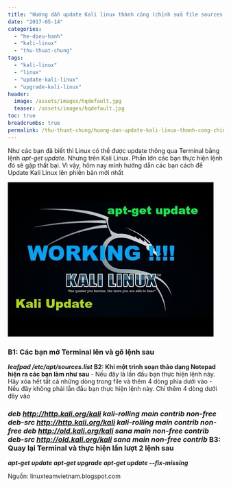 ```yaml
---
title: "Hướng dẫn update Kali linux thành công (chỉnh sửa file sources.list)"
date: "2017-05-14"
categories: 
  - "he-dieu-hanh"
  - "kali-linux"
  - "thu-thuat-chung"
tags: 
  - "kali-linux"
  - "linux"
  - "update-kali-linux"
  - "upgrade-kali-linux"
header:
  image: /assets/images/hqdefault.jpg
  teaser: /assets/images/hqdefault.jpg
toc: true
breadcrumbs: true
permalink: /thu-thuat-chung/huong-dan-update-kali-linux-thanh-cong-chinh-sua-file-sources-list
---
```


Như các bạn đã biết thì Linux có thể được update thông qua Terminal bằng lệnh _apt-get update._ Nhưng trên Kali Linux. Phần lớn các bạn thực hiện lệnh đó sẽ gặp thất bại. Vì vậy, hôm nay mình hướng dẫn các bạn cách để Update Kali Linux lên phiên bản mới nhất

![](/assets/images/hqdefault.jpg)

### **B1: Các bạn mở Terminal lên và gõ lệnh sau**

**_leafpad /etc/apt/sources.list_** **B2: Khi một trình soạn thảo dạng Notepad hiện ra các bạn làm như sau** - Nếu đây là lần đầu bạn thực hiện lệnh này. Hãy xóa hết tất cả những dòng trong file và thêm 4 dòng phía dưới vào - Nếu đây không phải lần đầu bạn thực hiện lệnh này. Chỉ thêm 4 dòng dưới đây vào

### **_deb <http://http.kali.org/kali> kali-rolling main contrib non-free_** **_deb-src <http://http.kali.org/kali> kali-rolling main contrib non-free_** **_deb <http://old.kali.org/kali> sana main non-free contrib_** **_deb-src <http://old.kali.org/kali> sana main non-free contrib_** **B3: Quay lại Terminal và thực hiện lần lượt 2 lệnh sau**

**_apt-get update_** **_apt-get upgrade_** **_apt-get update --fix-missing_**

Nguồn: linuxteamvietnam.blogspot.com
